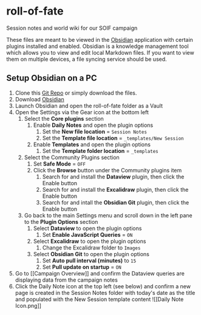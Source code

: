 # roll-of-fate

Session notes and world wiki for our SOIF campaign

These files are meant to be viewed in the [Obsidian](https://obsidian.md) application with certain plugins installed and enabled. Obsidian is a knowledge management tool which allows you to view and edit local Markdown files. If you want to view them on multiple devices, a file syncing service should be used.

## Setup Obsidian on a PC

1. Clone this [Git Repo](https://github.com/AmySchaplowsky/roll-of-fate) or simply download the files.
2. Download [Obsidian](https://obsidian.md/download)
3. Launch Obsidian and open the roll-of-fate folder as a Vault
4. Open the Settings via the Gear icon at the bottom left
   1. Select the **Core plugins** section
      1. Enable **Daily Notes** and open the plugin options
         1. Set the **New file location** = `Session Notes`
         2. Set the **Template file location** = `_templates/New Session`
      2. Enable **Templates** and open the plugin options
         1. Set the **Template folder location** = `_templates`
   1. Select the Community Plugins section
      1. Set **Safe Mode** = `OFF`
      2. Click the **Browse** button under the Community plugins item
         1. Search for and install the **Dataview** plugin, then click the Enable button
         2. Search for and install the **Excalidraw** plugin, then click the Enable button
         3. Search for and intall the **Obsidian Git** plugin, then click the Enable button
   1. Go back to the main Settings menu and scroll down in the left pane to the **Plugin Options** section
      1. Select **Dataview** to open the plugin options
         1. Set **Enable JavaScript Queries** = `ON`
      2. Select **Excalidraw** to open the plugin options
	      1. Change the Excalidraw folder to `Images`  
      3. Select **Obsidian Git** to open the plugin options
	      1. Set **Auto pull interval (minutes)** to `15`
         1. Set **Pull update on startup** = `ON`
5. Go to [[Campaign Overview]] and confirm the Dataview queries are displaying data from the campaign notes
6. Click the Daily Note icon at the top left (see below) and confirm a new page is created in the Session Notes folder with today's date as the title and populated with the New Session template content
   ![[Daily Note Icon.png]]
